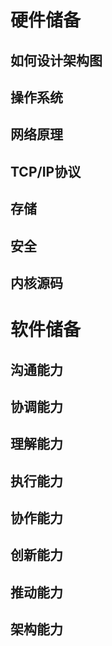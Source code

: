# 硬件储备
## 如何设计架构图
## 操作系统
## 网络原理
## TCP/IP协议
## 存储
## 安全
## 内核源码

# 软件储备
## 沟通能力
## 协调能力
## 理解能力
## 执行能力
## 协作能力
## 创新能力
## 推动能力
## 架构能力
